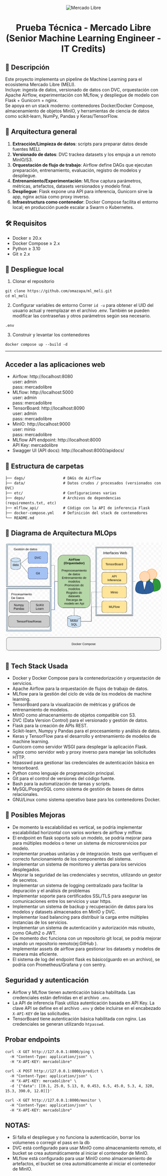 <p align="center">
  <img src="https://http2.mlstatic.com/frontend-assets/ui-navigation/5.20.4/mercadolibre/logo__large_plus.png" alt="Mercado Libre" width="200"/>
</p>

<h1 align="center">Prueba Técnica - Mercado Libre  (Senior Machine Learning Engineer - IT Credits)</h1>


## 📌 Descripción  
Este proyecto implementa un pipeline de Machine Learning para el ecosistema Mercado Libre (MELI).  
Incluye: ingesta de datos, versionado de datos con DVC, orquestación con Apache Airflow, experimentación con MLflow, y despliegue de modelo con Flask + Gunicorn + nginx.  
Se apoya en un stack moderno: contenedores Docker/Docker Compose, almacenamiento de objetos MinIO, y herramientas de ciencia de datos como scikit‑learn, NumPy, Pandas y Keras/TensorFlow.

## 🧭 Arquitectura general  
1. **Extracción/Limpieza de datos**: scripts para preparar datos desde fuentes MELI.  
2. **Versionado de datos**: DVC trackea datasets y los empuja a un remoto MinIO/S3.  
3. **Orquestación de flujo de trabajo**: Airflow define DAGs que ejecutan preparación, entrenamiento, evaluación, registro de modelos y despliegue.  
4. **Entrenamiento/Experimentación**: MLflow captura parámetros, métricas, artefactos, datasets versionados y modelo final.  
5. **Despliegue**: Flask expone una API para inferencia, Gunicorn sirve la app, nginx actúa como proxy inverso.  
6. **Infraestructura como contenedor**: Docker Compose facilita el entorno local; en producción puede escalar a Swarm o Kubernetes.

## 🛠️ Requisitos  
- Docker ≥ 20.x  
- Docker Compose ≥ 2.x  
- Python ≥ 3.10  
- Git ≥ 2.x

## 🚀 Despliegue local
1. Clonar el repositorio  
```
git clone https://github.com/omazapa/ml_meli.git
cd ml_meli
```
2. Configurar variables de entorno
Correr `id -u` para obtener el UID del usuario actual y reemplazar en el archivo .env. También se pueden modificar las contraseñas y otros parámetros según sea necesario.
```
.env
```
3. Construir y levantar los contenedores  
```
docker compose up --build -d
```

---

## Acceder a las aplicaciones web
- Airflow: http://localhost:8080  
  user: admin  
  pass: mercadolibre
- MLflow: http://localhost:5000  
  user: admin  
  pass: mercadolibre
- TensorBoard: http://localhost:8090  
  user: admin  
  pass: mercadolibre
- MinIO: http://localhost:9000  
  user: minio  
  pass: mercadolibre
- MLflow API endpoint: http://localhost:8000  
  API Key: mercadolibre
- Swagger UI (API docs): http://localhost:8000/apidocs/

## 📂 Estructura de carpetas
```
├── dags/                 # DAGs de Airflow
├── data/                 # Datos crudos / procesados (versionados con DVC)
├── etc/                  # Configuraciones varias
├── deps/                 # Archivos de dependencias (requirements.txt, etc)
├── mlflow_api/           # Código con la API de inferencia Flask
├── docker-compose.yml    # Definición del stack de contenedores
└── README.md
```
## 🧭 Diagrama de Arquitectura MLOps

![Diagrama MLOps — ML MELI](docs/mlops-architecture.png)

## 🧰 Tech Stack Usada
* Docker y Docker Compose para la contenedorización y orquestación de servicios.
* Apache Airflow para la orquestación de flujos de trabajo de datos.
* MLflow para la gestión del ciclo de vida de los modelos de machine learning.
* TensorBoard para la visualización de métricas y gráficos de entrenamiento de modelos.
* MinIO como almacenamiento de objetos compatible con S3.
* DVC (Data Version Control) para el versionado y gestión de datos.
* Flask para la creación de APIs REST.
* Scikit-learn, Numpy y Pandas para el procesamiento y análisis de datos.
* Keras y TensorFlow para el desarrollo y entrenamiento de modelos de machine learning.
* Gunicorn como servidor WSGI para desplegar la aplicación Flask.
* nginx como servidor web y proxy inverso para manejar las solicitudes HTTP.
* htpasswd para gestionar las credenciales de autenticación básica en tensorboard.
* Python como lenguaje de programación principal.
* Git para el control de versiones del código fuente.
* Bash para la automatización de tareas y scripts.
* MySQL/PosgreSQL como sistema de gestión de bases de datos relacionales.
* GNU/Linux como sistema operativo base para los contenedores Docker.


## 🚀 Posibles Mejoras

* De momento la escalabilidad es vertical, se podría implementar escalabilidad horizontal con varios workers de airflow y mlflow.
* El endpoint en flask soporta solo un modelo, se podría mejorar para para múltiples modelos o tener un sistema de microsrervicios por modelo.
* Implementar pruebas unitarias y de integración. tests que verifiquen el correcto funcionamiento de los componentes del sistema.
* Implementar un sistema de monitoreo y alertas para los servicios desplegados.
* Mejorar la seguridad de las credenciales y secretos, utilizando un gestor de secretos.
* Implementar un sistema de logging centralizado para facilitar la depuración y el análisis de problemas
* Implementar soporte para certificados SSL/TLS para asegurar las comunicaciones entre los servicios y usar https.
* Implementar un sistema de backup y recuperación de datos para los modelos y datasets almacenados en MinIO y DVC.
* Implementar load balancing para distribuir la carga entre múltiples instancias de los servicios.
* Implementar un sistema de autenticación y autorización más robusto, como OAuth2 o JWT.
* De momento dvc funciona con un repositorio git local, se podría mejorar usando un repositorio remoto(ej:GitHub ).
* Implementar assets de airflow para gestionar los datasets y modelos de manera más eficiente.
* El sistema de log del endpoint flask es básico(guardo en un archivo), se podría con Prometheus/Grafana y con sentry.

## Seguridad y autenticación
* Airflow y MLflow tienen autenticación básica habilitada. Las credenciales están definidas en el archivo `.env`.
* La API de inferencia Flask utiliza autenticación basada en API Key. La clave API se define en el archivo `.env` y debe incluirse en el encabezado `X-API-KEY` de las solicitudes.
* TensorBoard tiene autenticación básica habilitada con nginx. Las credenciales se generan utilizando `htpasswd`.

## Probar endpoints
```
curl -X GET http://127.0.0.1:8000/ping \
  -H "Content-Type: application/json" \
  -H "X-API-KEY: mercadolibre"
```

```
curl -X POST http://127.0.0.1:8000/predict \
  -H "Content-Type: application/json" \
  -H "X-API-KEY: mercadolibre" \
  -d '{"data": [[0.1, 25.0, 5.13, 0, 0.453, 6.5, 45.0, 5.3, 4, 320, 15.3, 390.0, 12.0]]}'
```

```
curl -X GET http://127.0.0.1:8000/monitor \
  -H "Content-Type: application/json" \
  -H "X-API-KEY: mercadolibre"
```

## NOTAS:

* Si falla el despliegue y no funciona la autenticación, borrar los volumenes o corregir el pass en la db
* DVC está configurado para usar MinIO como almacenamiento remoto, el bucket se crea automáticamente al iniciar el contenedor de MinIO.
* MLflow está configurado para usar MinIO como almacenamiento de artefactos, el bucket se crea automáticamente al iniciar el contenedor de MinIO.


